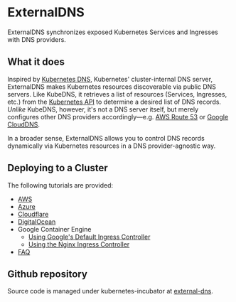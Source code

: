 # ExternalDNS

ExternalDNS synchronizes exposed Kubernetes Services and Ingresses with DNS providers.

## What it does

Inspired by [Kubernetes DNS](https://github.com/kubernetes/dns), Kubernetes' cluster-internal DNS server, ExternalDNS makes Kubernetes resources discoverable via public DNS servers. Like KubeDNS, it retrieves a list of resources (Services, Ingresses, etc.) from the [Kubernetes API](https://kubernetes.io/docs/api/) to determine a desired list of DNS records. *Unlike* KubeDNS, however, it's not a DNS server itself, but merely configures other DNS providers accordingly—e.g. [AWS Route 53](https://aws.amazon.com/route53/) or [Google CloudDNS](https://cloud.google.com/dns/docs/).

In a broader sense, ExternalDNS allows you to control DNS records dynamically via Kubernetes resources in a DNS provider-agnostic way.

## Deploying to a Cluster

The following tutorials are provided:

* [AWS](https://github.com/kubernetes-incubator/external-dns/blob/master/docs/tutorials/aws.md)
* [Azure](https://github.com/kubernetes-incubator/external-dns/blob/master/docs/tutorials/azure.md)
* [Cloudflare](https://github.com/kubernetes-incubator/external-dns/blob/master/docs/tutorials/cloudflare.md)
* [DigitalOcean](https://github.com/kubernetes-incubator/external-dns/blob/master/docs/tutorials/digitalocean.md)
* Google Container Engine
	* [Using Google's Default Ingress Controller](https://github.com/kubernetes-incubator/external-dns/blob/master/docs/tutorials/gke.md)
	* [Using the Nginx Ingress Controller](https://github.com/kubernetes-incubator/external-dns/blob/master/docs/tutorials/nginx-ingress.md)
* [FAQ](https://github.com/kubernetes-incubator/external-dns/blob/master/docs/faq.md)

## Github repository

Source code is managed under kubernetes-incubator at [external-dns](https://github.com/kubernetes-incubator/external-dns).